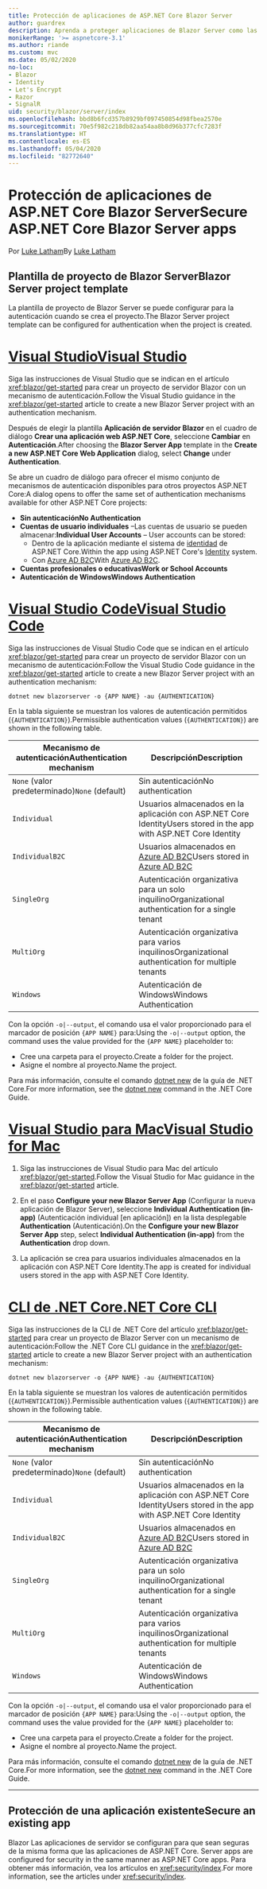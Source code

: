 ```yaml
---
title: Protección de aplicaciones de ASP.NET Core Blazor Server
author: guardrex
description: Aprenda a proteger aplicaciones de Blazor Server como las aplicaciones de ASP.NET Core.
monikerRange: '>= aspnetcore-3.1'
ms.author: riande
ms.custom: mvc
ms.date: 05/02/2020
no-loc:
- Blazor
- Identity
- Let's Encrypt
- Razor
- SignalR
uid: security/blazor/server/index
ms.openlocfilehash: bbd8b6fcd357b8929bf097450854d98fbea2570e
ms.sourcegitcommit: 70e5f982c218db82aa54aa8b8d96b377cfc7283f
ms.translationtype: HT
ms.contentlocale: es-ES
ms.lasthandoff: 05/04/2020
ms.locfileid: "82772640"
---
```

# <a name="secure-aspnet-core-blazor-server-apps"></a><span data-ttu-id="fdb85-103">Protección de aplicaciones de ASP.NET Core Blazor Server</span><span class="sxs-lookup"><span data-stu-id="fdb85-103">Secure ASP.NET Core Blazor Server apps</span></span>

<span data-ttu-id="fdb85-104">Por [Luke Latham](https://github.com/guardrex)</span><span class="sxs-lookup"><span data-stu-id="fdb85-104">By [Luke Latham](https://github.com/guardrex)</span></span>

## <a name="blazor-server-project-template"></a><span data-ttu-id="fdb85-105">Plantilla de proyecto de Blazor Server</span><span class="sxs-lookup"><span data-stu-id="fdb85-105">Blazor Server project template</span></span>

<span data-ttu-id="fdb85-106">La plantilla de proyecto de Blazor Server se puede configurar para la autenticación cuando se crea el proyecto.</span><span class="sxs-lookup"><span data-stu-id="fdb85-106">The Blazor Server project template can be configured for authentication when the project is created.</span></span>

# <a name="visual-studio"></a>[<span data-ttu-id="fdb85-107">Visual Studio</span><span class="sxs-lookup"><span data-stu-id="fdb85-107">Visual Studio</span></span>](#tab/visual-studio)

<span data-ttu-id="fdb85-108">Siga las instrucciones de Visual Studio que se indican en el artículo <xref:blazor/get-started> para crear un proyecto de servidor Blazor con un mecanismo de autenticación.</span><span class="sxs-lookup"><span data-stu-id="fdb85-108">Follow the Visual Studio guidance in the <xref:blazor/get-started> article to create a new Blazor Server project with an authentication mechanism.</span></span>

<span data-ttu-id="fdb85-109">Después de elegir la plantilla **Aplicación de servidor Blazor** en el cuadro de diálogo **Crear una aplicación web ASP.NET Core**, seleccione **Cambiar** en **Autenticación**.</span><span class="sxs-lookup"><span data-stu-id="fdb85-109">After choosing the **Blazor Server App** template in the **Create a new ASP.NET Core Web Application** dialog, select **Change** under **Authentication**.</span></span>

<span data-ttu-id="fdb85-110">Se abre un cuadro de diálogo para ofrecer el mismo conjunto de mecanismos de autenticación disponibles para otros proyectos ASP.NET Core:</span><span class="sxs-lookup"><span data-stu-id="fdb85-110">A dialog opens to offer the same set of authentication mechanisms available for other ASP.NET Core projects:</span></span>

* <span data-ttu-id="fdb85-111">**Sin autenticación**</span><span class="sxs-lookup"><span data-stu-id="fdb85-111">**No Authentication**</span></span>
* <span data-ttu-id="fdb85-112">**Cuentas de usuario individuales** &ndash;Las cuentas de usuario se pueden almacenar:</span><span class="sxs-lookup"><span data-stu-id="fdb85-112">**Individual User Accounts** &ndash; User accounts can be stored:</span></span>
  * <span data-ttu-id="fdb85-113">Dentro de la aplicación mediante el sistema de [identidad](xref:security/authentication/identity) de ASP.NET Core.</span><span class="sxs-lookup"><span data-stu-id="fdb85-113">Within the app using ASP.NET Core's [Identity](xref:security/authentication/identity) system.</span></span>
  * <span data-ttu-id="fdb85-114">Con [Azure AD B2C](xref:security/authentication/azure-ad-b2c)</span><span class="sxs-lookup"><span data-stu-id="fdb85-114">With [Azure AD B2C](xref:security/authentication/azure-ad-b2c).</span></span>
* <span data-ttu-id="fdb85-115">**Cuentas profesionales o educativas**</span><span class="sxs-lookup"><span data-stu-id="fdb85-115">**Work or School Accounts**</span></span>
* <span data-ttu-id="fdb85-116">**Autenticación de Windows**</span><span class="sxs-lookup"><span data-stu-id="fdb85-116">**Windows Authentication**</span></span>

# <a name="visual-studio-code"></a>[<span data-ttu-id="fdb85-117">Visual Studio Code</span><span class="sxs-lookup"><span data-stu-id="fdb85-117">Visual Studio Code</span></span>](#tab/visual-studio-code)

<span data-ttu-id="fdb85-118">Siga las instrucciones de Visual Studio Code que se indican en el artículo <xref:blazor/get-started> para crear un proyecto de servidor Blazor con un mecanismo de autenticación:</span><span class="sxs-lookup"><span data-stu-id="fdb85-118">Follow the Visual Studio Code guidance in the <xref:blazor/get-started> article to create a new Blazor Server project with an authentication mechanism:</span></span>

```dotnetcli
dotnet new blazorserver -o {APP NAME} -au {AUTHENTICATION}
```

<span data-ttu-id="fdb85-119">En la tabla siguiente se muestran los valores de autenticación permitidos (`{AUTHENTICATION}`).</span><span class="sxs-lookup"><span data-stu-id="fdb85-119">Permissible authentication values (`{AUTHENTICATION}`) are shown in the following table.</span></span>

| <span data-ttu-id="fdb85-120">Mecanismo de autenticación</span><span class="sxs-lookup"><span data-stu-id="fdb85-120">Authentication mechanism</span></span> | <span data-ttu-id="fdb85-121">Descripción</span><span class="sxs-lookup"><span data-stu-id="fdb85-121">Description</span></span> |
| ------------------------ | ----------- |
| <span data-ttu-id="fdb85-122">`None` (valor predeterminado)</span><span class="sxs-lookup"><span data-stu-id="fdb85-122">`None` (default)</span></span>         | <span data-ttu-id="fdb85-123">Sin autenticación</span><span class="sxs-lookup"><span data-stu-id="fdb85-123">No authentication</span></span> |
| `Individual`             | <span data-ttu-id="fdb85-124">Usuarios almacenados en la aplicación con ASP.NET Core Identity</span><span class="sxs-lookup"><span data-stu-id="fdb85-124">Users stored in the app with ASP.NET Core Identity</span></span> |
| `IndividualB2C`          | <span data-ttu-id="fdb85-125">Usuarios almacenados en [Azure AD B2C](xref:security/authentication/azure-ad-b2c)</span><span class="sxs-lookup"><span data-stu-id="fdb85-125">Users stored in [Azure AD B2C](xref:security/authentication/azure-ad-b2c)</span></span> |
| `SingleOrg`              | <span data-ttu-id="fdb85-126">Autenticación organizativa para un solo inquilino</span><span class="sxs-lookup"><span data-stu-id="fdb85-126">Organizational authentication for a single tenant</span></span> |
| `MultiOrg`               | <span data-ttu-id="fdb85-127">Autenticación organizativa para varios inquilinos</span><span class="sxs-lookup"><span data-stu-id="fdb85-127">Organizational authentication for multiple tenants</span></span> |
| `Windows`                | <span data-ttu-id="fdb85-128">Autenticación de Windows</span><span class="sxs-lookup"><span data-stu-id="fdb85-128">Windows Authentication</span></span> |

<span data-ttu-id="fdb85-129">Con la opción `-o|--output`, el comando usa el valor proporcionado para el marcador de posición `{APP NAME}` para:</span><span class="sxs-lookup"><span data-stu-id="fdb85-129">Using the `-o|--output` option, the command uses the value provided for the `{APP NAME}` placeholder to:</span></span>

* <span data-ttu-id="fdb85-130">Cree una carpeta para el proyecto.</span><span class="sxs-lookup"><span data-stu-id="fdb85-130">Create a folder for the project.</span></span>
* <span data-ttu-id="fdb85-131">Asigne el nombre al proyecto.</span><span class="sxs-lookup"><span data-stu-id="fdb85-131">Name the project.</span></span>

<span data-ttu-id="fdb85-132">Para más información, consulte el comando [dotnet new](/dotnet/core/tools/dotnet-new) de la guía de .NET Core.</span><span class="sxs-lookup"><span data-stu-id="fdb85-132">For more information, see the [dotnet new](/dotnet/core/tools/dotnet-new) command in the .NET Core Guide.</span></span>

# <a name="visual-studio-for-mac"></a>[<span data-ttu-id="fdb85-133">Visual Studio para Mac</span><span class="sxs-lookup"><span data-stu-id="fdb85-133">Visual Studio for Mac</span></span>](#tab/visual-studio-mac)

1. <span data-ttu-id="fdb85-134">Siga las instrucciones de Visual Studio para Mac del artículo <xref:blazor/get-started>.</span><span class="sxs-lookup"><span data-stu-id="fdb85-134">Follow the Visual Studio for Mac guidance in the <xref:blazor/get-started> article.</span></span>

1. <span data-ttu-id="fdb85-135">En el paso **Configure your new Blazor Server App** (Configurar la nueva aplicación de Blazor Server), seleccione **Individual Authentication (in-app)** (Autenticación individual [en aplicación]) en la lista desplegable **Authentication** (Autenticación).</span><span class="sxs-lookup"><span data-stu-id="fdb85-135">On the **Configure your new Blazor Server App** step, select **Individual Authentication (in-app)** from the **Authentication** drop down.</span></span>

1. <span data-ttu-id="fdb85-136">La aplicación se crea para usuarios individuales almacenados en la aplicación con ASP.NET Core Identity.</span><span class="sxs-lookup"><span data-stu-id="fdb85-136">The app is created for individual users stored in the app with ASP.NET Core Identity.</span></span>

# <a name="net-core-cli"></a>[<span data-ttu-id="fdb85-137">CLI de .NET Core</span><span class="sxs-lookup"><span data-stu-id="fdb85-137">.NET Core CLI</span></span>](#tab/netcore-cli/)

<span data-ttu-id="fdb85-138">Siga las instrucciones de la CLI de .NET Core del artículo <xref:blazor/get-started> para crear un proyecto de Blazor Server con un mecanismo de autenticación:</span><span class="sxs-lookup"><span data-stu-id="fdb85-138">Follow the .NET Core CLI guidance in the <xref:blazor/get-started> article to create a new Blazor Server project with an authentication mechanism:</span></span>

```dotnetcli
dotnet new blazorserver -o {APP NAME} -au {AUTHENTICATION}
```

<span data-ttu-id="fdb85-139">En la tabla siguiente se muestran los valores de autenticación permitidos (`{AUTHENTICATION}`).</span><span class="sxs-lookup"><span data-stu-id="fdb85-139">Permissible authentication values (`{AUTHENTICATION}`) are shown in the following table.</span></span>

| <span data-ttu-id="fdb85-140">Mecanismo de autenticación</span><span class="sxs-lookup"><span data-stu-id="fdb85-140">Authentication mechanism</span></span> | <span data-ttu-id="fdb85-141">Descripción</span><span class="sxs-lookup"><span data-stu-id="fdb85-141">Description</span></span> |
| ------------------------ | ----------- |
| <span data-ttu-id="fdb85-142">`None` (valor predeterminado)</span><span class="sxs-lookup"><span data-stu-id="fdb85-142">`None` (default)</span></span>         | <span data-ttu-id="fdb85-143">Sin autenticación</span><span class="sxs-lookup"><span data-stu-id="fdb85-143">No authentication</span></span> |
| `Individual`             | <span data-ttu-id="fdb85-144">Usuarios almacenados en la aplicación con ASP.NET Core Identity</span><span class="sxs-lookup"><span data-stu-id="fdb85-144">Users stored in the app with ASP.NET Core Identity</span></span> |
| `IndividualB2C`          | <span data-ttu-id="fdb85-145">Usuarios almacenados en [Azure AD B2C](xref:security/authentication/azure-ad-b2c)</span><span class="sxs-lookup"><span data-stu-id="fdb85-145">Users stored in [Azure AD B2C](xref:security/authentication/azure-ad-b2c)</span></span> |
| `SingleOrg`              | <span data-ttu-id="fdb85-146">Autenticación organizativa para un solo inquilino</span><span class="sxs-lookup"><span data-stu-id="fdb85-146">Organizational authentication for a single tenant</span></span> |
| `MultiOrg`               | <span data-ttu-id="fdb85-147">Autenticación organizativa para varios inquilinos</span><span class="sxs-lookup"><span data-stu-id="fdb85-147">Organizational authentication for multiple tenants</span></span> |
| `Windows`                | <span data-ttu-id="fdb85-148">Autenticación de Windows</span><span class="sxs-lookup"><span data-stu-id="fdb85-148">Windows Authentication</span></span> |

<span data-ttu-id="fdb85-149">Con la opción `-o|--output`, el comando usa el valor proporcionado para el marcador de posición `{APP NAME}` para:</span><span class="sxs-lookup"><span data-stu-id="fdb85-149">Using the `-o|--output` option, the command uses the value provided for the `{APP NAME}` placeholder to:</span></span>

* <span data-ttu-id="fdb85-150">Cree una carpeta para el proyecto.</span><span class="sxs-lookup"><span data-stu-id="fdb85-150">Create a folder for the project.</span></span>
* <span data-ttu-id="fdb85-151">Asigne el nombre al proyecto.</span><span class="sxs-lookup"><span data-stu-id="fdb85-151">Name the project.</span></span>

<span data-ttu-id="fdb85-152">Para más información, consulte el comando [dotnet new](/dotnet/core/tools/dotnet-new) de la guía de .NET Core.</span><span class="sxs-lookup"><span data-stu-id="fdb85-152">For more information, see the [dotnet new](/dotnet/core/tools/dotnet-new) command in the .NET Core Guide.</span></span>

---

## <a name="secure-an-existing-app"></a><span data-ttu-id="fdb85-153">Protección de una aplicación existente</span><span class="sxs-lookup"><span data-stu-id="fdb85-153">Secure an existing app</span></span>

Blazor<span data-ttu-id="fdb85-154"> Las aplicaciones de servidor se configuran para que sean seguras de la misma forma que las aplicaciones de ASP.NET Core.</span><span class="sxs-lookup"><span data-stu-id="fdb85-154"> Server apps are configured for security in the same manner as ASP.NET Core apps.</span></span> <span data-ttu-id="fdb85-155">Para obtener más información, vea los artículos en <xref:security/index>.</span><span class="sxs-lookup"><span data-stu-id="fdb85-155">For more information, see the articles under <xref:security/index>.</span></span>
